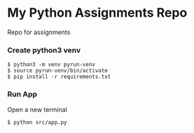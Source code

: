 # My Python Assignments Repo
Repo for assignments

### Create python3 venv
```
$ python3 -m venv pyrun-venv
$ source pyrun-venv/bin/activate
$ pip install -r requirements.txt
```

### Run App
Open a new terminal
```
$ python src/app.py
```